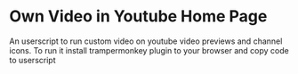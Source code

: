 # Own Video in Youtube Home Page
An userscript to run custom video on youtube video previews and channel icons.
To run it install trampermonkey plugin to your browser and copy code to userscript
